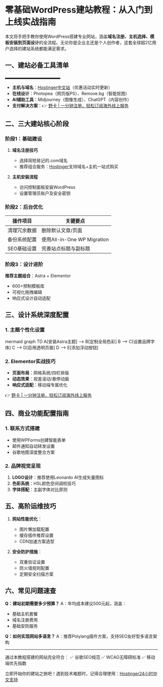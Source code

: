 # 零基础WordPress建站教程：从入门到上线实战指南

本文将手把手教你使用WordPress搭建专业网站，涵盖**域名注册、主机选择、模板安装到页面设计**的全流程。无论你是企业主还是个人创作者，这套全球超2亿用户选择的建站系统都能满足需求。

## 一、建站必备工具清单
▬▬▬▬▬▬▬▬▬▬▬▬▬
- **主机与域名**：[Hostinger中文站](https://bit.ly/3BysRqP)（优惠活动实时更新）
- **在线设计**：Photopea（网页版PS）、Remove.bg（智能抠图）
- **AI辅助工具**：Midjourney（图像生成）、ChatGPT（内容创作）
- **支付解决方案**：👉 [野卡 | 一分钟注册，轻松订阅海外线上服务](https://bbtdd.com/yeka)

## 二、三大建站核心阶段

### 阶段1：基础建设
1. **域名注册技巧**
   - 选择简短易记的.com域名
   - 推荐组合服务：[Hostinger](https://bit.ly/3BysRqP)支持域名+主机一站式购买

2. **主机安装流程**
   - 访问控制面板安装WordPress
   - 设置管理员账户及安全密钥

### 阶段2：后台优化
| 操作项目       | 关键要点                  |
|----------------|--------------------------|
| 清理冗余数据   | 删除默认文章/页面         |
| 备份系统配置   | 使用All-in-One WP Migration |
| SEO基础设置    | 完善站点标题与副标题      |



### 阶段3：设计进阶
**推荐主题组合**：Astra + Elementor
- 600+预制模板库
- 可视化拖拽编辑
- 响应式设计自动适配

## 三、设计系统深度配置

### 1. 主题个性化设置
mermaid
graph TD
A[安装Astra主题] --> B[定制全局色彩]
B --> C[设置品牌字体]
C --> D[启用透明页眉]
D --> E[添加浮动按钮]


### 2. Elementor实战技巧
- **页面布局**：网格系统/四栏排版
- **动态效果**：视差滚动/悬停动画
- **响应式适配**：移动端专属优化

👉 [野卡 | 一分钟注册，轻松订阅海外线上服务](https://bbtdd.com/yeka)

## 四、商业功能配置指南

### 1. 联系方式搭建
- 使用WPForms创建智能表单
- 邮件通知自动转发设置
- 谷歌地图深度整合方案

### 2. 品牌视觉呈现
1. **LOGO设计**：推荐使用Leonardo AI生成矢量图标
2. **色彩系统**：HSL颜色空间调校技巧
3. **字体搭配**：主副字体对比原则

## 五、高阶运维技巧
1. **网站性能优化**：
   - 图片懒加载配置
   - 缓存插件推荐设置
   - CDN加速方案选型

2. **安全防护措施**：
   - 双重验证设置
   - 防火墙规则配置
   - 定期安全扫描方案

## 六、常见问题速查
**Q：建站初期需要多少预算？**
A：年均成本建议500元起，涵盖：
- 基础主机套餐
- 域名注册费用
- 基础安防服务

**Q：如何实现网站多语言？**
A：推荐Polylang插件方案，支持SEO友好型多语言架构

---

通过本教程搭建的网站完全符合：
✅ 谷歌SEO规范
✅ WCAG无障碍标准
✅ 移动端优先指数

立即开始你的建站之旅吧！遇到技术难题时，记得合理使用：[Hostinger24小时中文支持](https://bit.ly/3BysRqP)